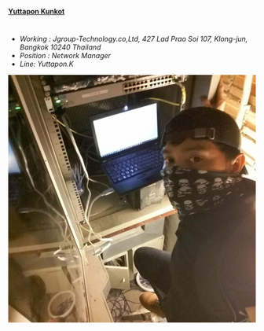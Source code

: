 **[Yuttapon Kunkot](https://ghost0000heavy.github.io/)**
#
* *Working : Jgroup-Technology.co,Ltd, 427 Lad Prao Soi 107, Klong-jun, Bangkok 10240 Thailand* 
* *Position  :  Network Manager*
* *Line: Yuttapon.K*

 ![adventure config](Config.jpg)
